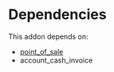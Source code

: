 # Dependencies

This addon depends on:

- [point_of_sale](https://github.com/bringout/oca-ocb-sale/tree/9c47621e05c4317db98aaea61473df9add3d66b6/odoo-bringout-oca-ocb-point_of_sale)
- account_cash_invoice

